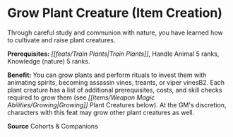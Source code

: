 ﻿---
cssclass: [feats]

---
# Grow Plant Creature (Item Creation)

Through careful study and communion with nature, you have learned how to cultivate and raise plant creatures.

**Prerequisites:** _[[feats/Train Plants|Train Plants]]_, Handle Animal 5 ranks, Knowledge (nature) 5 ranks.

**Benefit:** You can grow plants and perform rituals to invest them with animating spirits, becoming assassin vines, treants, or viper vinesB2. Each plant creature has a list of additional prerequisites, costs, and skill checks required to grow them (see _[[items/Weapon Magic Abilities/Growing|Growing]]_ Plant Creatures below). At the GM's discretion, characters with this feat may grow other plant creatures as well.

**Source** Cohorts & Companions